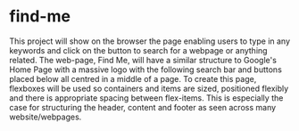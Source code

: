 # find-me

This project will show on the browser the page enabling users to type in any keywords and click on the button to search for a webpage or anything related.
The web-page, Find Me, will have a similar structure to Google's Home Page with a massive logo with the following search bar and buttons placed below all 
centred in a middle of a page. To create this page, flexboxes will be used so containers and items are sized, positioned flexibly and there is appropriate 
spacing between flex-items. This is especially the case for structuring the header, content and footer as seen across many website/webpages.
